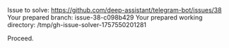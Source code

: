 Issue to solve: https://github.com/deep-assistant/telegram-bot/issues/38
Your prepared branch: issue-38-c098b429
Your prepared working directory: /tmp/gh-issue-solver-1757550201281

Proceed.